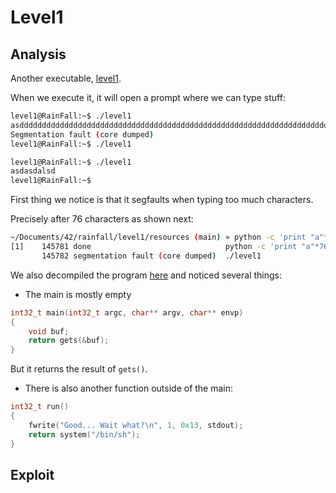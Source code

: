# Level1

## Analysis

Another executable, [level1](./level1).

When we execute it, it will open a prompt where we can type stuff:

```bash
level1@RainFall:~$ ./level1
asddddddddddddddddddddddddddddddddddddddddddddddddddddddddddddddddddddddddddddddddddddddd
Segmentation fault (core dumped)
level1@RainFall:~$ ./level1

level1@RainFall:~$ ./level1
asdasdalsd
level1@RainFall:~$
```

First thing we notice is that it segfaults when typing too much characters.

Precisely after 76 characters as shown next:

```bash
~/Documents/42/rainfall/level1/resources (main) » python -c 'print "a"*76' | ./level1                                                                                                                                                                                                                                                         ckurt@z1r6p3
[1]    145781 done                              python -c 'print "a"*76' | 
       145782 segmentation fault (core dumped)  ./level1
```

We also decompiled the program [here](./level1_decomp.c) and noticed several things:

- The main is mostly empty

```c
int32_t main(int32_t argc, char** argv, char** envp)
{
    void buf;
    return gets(&buf);
}
```
But it returns the result of `gets()`.

- There is also another function outside of the main:

```c
int32_t run()
{
    fwrite("Good... Wait what?\n", 1, 0x13, stdout);
    return system("/bin/sh");
}
```

## Exploit